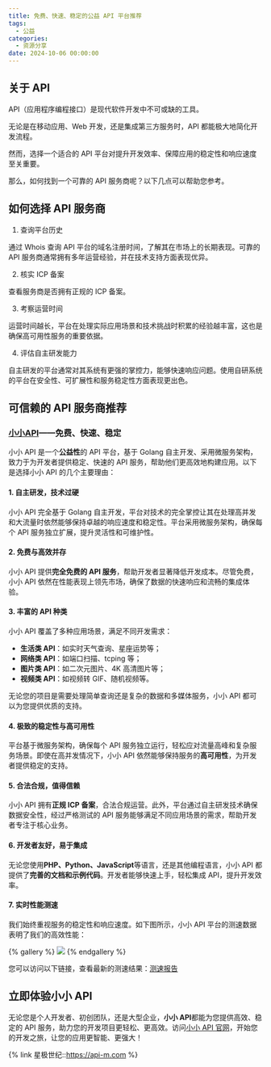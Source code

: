 ```yaml
---
title: 免费、快速、稳定的公益 API 平台推荐
tags:
  - 公益
categories:
  - 资源分享
date: 2024-10-06 00:00:00
---
```


> 

<!-- more -->

## 关于 API

API（应用程序编程接口）是现代软件开发中不可或缺的工具。

无论是在移动应用、Web 开发，还是集成第三方服务时，API 都能极大地简化开发流程。

然而，选择一个适合的 API 平台对提升开发效率、保障应用的稳定性和响应速度至关重要。

那么，如何找到一个可靠的 API 服务商呢？以下几点可以帮助您参考。

## 如何选择 API 服务商

1. 查询平台历史

通过 Whois 查询 API 平台的域名注册时间，了解其在市场上的长期表现。可靠的 API 服务商通常拥有多年运营经验，并在技术支持方面表现优异。

2. 核实 ICP 备案

查看服务商是否拥有正规的 ICP 备案。

3. 考察运营时间

运营时间越长，平台在处理实际应用场景和技术挑战时积累的经验越丰富，这也是确保高可用性服务的重要依据。

4. 评估自主研发能力

自主研发的平台通常对其系统有更强的掌控力，能够快速响应问题。使用自研系统的平台在安全性、可扩展性和服务稳定性方面表现更出色。

## 可信赖的 API 服务商推荐

### [小小API](https://api-m.com)——免费、快速、稳定

小小 API 是一个**公益性**的 API 平台，基于 Golang 自主开发、采用微服务架构，致力于为开发者提供稳定、快速的 API 服务，帮助他们更高效地构建应用。以下是选择小小 API 的几个主要理由：

#### 1. **自主研发，技术过硬**

小小 API 完全基于 Golang 自主开发，平台对技术的完全掌控让其在处理高并发和大流量时依然能够保持卓越的响应速度和稳定性。平台采用微服务架构，确保每个 API 服务独立扩展，提升灵活性和可维护性。

#### 2. **免费与高效并存**

小小 API 提供**完全免费的 API 服务**，帮助开发者显著降低开发成本。尽管免费，小小 API 依然在性能表现上领先市场，确保了数据的快速响应和流畅的集成体验。

#### 3. **丰富的 API 种类**

小小 API 覆盖了多种应用场景，满足不同开发需求：

- **生活类 API**：如实时天气查询、星座运势等；
- **网络类 API**：如端口扫描、tcping 等；
- **图片类 API**：如二次元图片、4K 高清图片等；
- **视频类 API**：如视频转 GIF、随机视频等。

无论您的项目是需要处理简单查询还是复杂的数据和多媒体服务，小小 API 都可以为您提供优质的支持。

#### 4. **极致的稳定性与高可用性**

平台基于微服务架构，确保每个 API 服务独立运行，轻松应对流量高峰和复杂服务场景。即使在高并发情况下，小小 API 依然能够保持服务的**高可用性**，为开发者提供稳定的支持。

#### 5. **合法合规，值得信赖**

小小 API 拥有**正规 ICP 备案**，合法合规运营。此外，平台通过自主研发技术确保数据安全性，经过严格测试的 API 服务能够满足不同应用场景的需求，帮助开发者专注于核心业务。

#### 6. **开发者友好，易于集成**

无论您使用**PHP、Python、JavaScript**等语言，还是其他编程语言，小小 API 都提供了**完善的文档和示例代码**。开发者能够快速上手，轻松集成 API，提升开发效率。

#### 7. **实时性能测速**

我们始终重视服务的稳定性和响应速度。如下图所示，小小 API 平台的测速数据表明了我们的高效性能：

{% gallery %}
![](https://cdn.dusays.com/2024/10/755-1.jpg)
{% endgallery %}

您可以访问以下链接，查看最新的测速结果：[测速报告](https://www.boce.com/http/20241005_2651a13702e1ddd20c518b4373258b0a.html)

## 立即体验小小 API

无论您是个人开发者、初创团队，还是大型企业，**小小 API**都能为您提供高效、稳定的 API 服务，助力您的开发项目更轻松、更高效。访问[小小 API 官网](https://api-m.com)，开始您的开发之旅，让您的应用更智能、更强大！

{% link 星极世纪::https://api-m.com %}